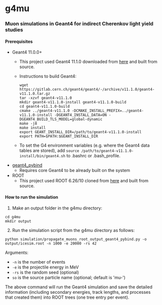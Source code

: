 # g4mu
### Muon simulations in Geant4 for indirect Cherenkov light yield studies



#### Prerequisites
* Geant4 11.0.0+
  * This project used Geant4 11.1.0 downloaded from [here](https://gitlab.cern.ch/geant4/geant4/-/archive/v11.1.0/geant4-v11.1.0.tar.gz) and built from source.
  * Instructions to build Geant4: 
  
     ```
     wget https://gitlab.cern.ch/geant4/geant4/-/archive/v11.1.0/geant4-v11.1.0.tar.gz
     tar -xzvf geant4-v11.1.0
     mkdir geant4-v11.1.0-install geant4-v11.1.0-build
     cd geant4-v11.1.0-build
     cmake ../geant4-v11.1.0 -DCMAKE_INSTALL_PREFIX=../geant4-v11.1.0-install -DGEANT4_INSTALL_DATA=ON -DGEANT4_BUILD_TLS_MODEL=global-dynamic
     make -j8
     make install
     export GEANT_INSTALL_DIR=/path/to/geant4-v11.1.0-install
     export PATH=$PATH:$GEANT_INSTALL_DIR
     ```
  * To set the G4 environment variables (e.g. where the Geant4 data tables are stored), add `source /path/to/geant4-v11.1.0-install/bin/geant4.sh` to .bashrc or .bash_profile.
* [geant4_pybind](https://github.com/HaarigerHarald/geant4_pybind)
  * Requires core Geant4 to be already built on the system      
* ROOT
  * This project used ROOT 6.26/10 cloned from [here](https://github.com/root-project/root.git) and built from source.
      

#### How to run the simulation

1. Make an output folder in the g4mu directory:
```
cd g4mu
mkdir output
```
2. Run the simulation script from the g4mu directory as follows:
```
python simulation/propagate_muons_root_output_geant4_pybind.py -o output/icesim.root -n 1000 -e 20000 -rs 42
```
Arguments:
- `-n` is the number of events
- `-e` is the projectile energy in MeV
- `-rs` is the random seed (optional)
- `so` is the source particle name (optional; default is 'mu-')

The above command will run the Geant4 simulation and save the detailed information (including secondary energies, track lengths, and processes that created them) into ROOT trees (one tree entry per event). 
